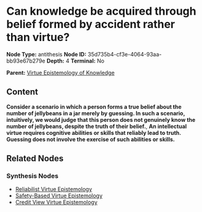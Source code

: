 # Can knowledge be acquired through belief formed by accident rather than virtue?

**Node Type:** antithesis
**Node ID:** 35d735b4-cf3e-4064-93aa-bb93e67b279e
**Depth:** 4
**Terminal:** No

**Parent:** [Virtue Epistemology of Knowledge](virtue-epistemology-of-knowledge-synthesis-84ef72b9-df8f-4b84-ba5e-c7d0883c80dc.md)

## Content

**Consider a scenario in which a person forms a true belief about the number of jellybeans in a jar merely by guessing. In such a scenario, intuitively, we would judge that this person does not genuinely know the number of jellybeans, despite the truth of their belief.**, **An intellectual virtue requires cognitive abilities or skills that reliably lead to truth. Guessing does not involve the exercise of such abilities or skills.**

## Related Nodes

### Synthesis Nodes

- [Reliabilist Virtue Epistemology](reliabilist-virtue-epistemology-synthesis-8ae2f753-c6a9-4830-9329-19f408bfdbf1.md)
- [Safety-Based Virtue Epistemology](safety-based-virtue-epistemology-synthesis-5f91a854-29d7-422d-8d50-3dc3c9e60f59.md)
- [Credit View Virtue Epistemology](credit-view-virtue-epistemology-synthesis-fbe38b3d-ee80-4713-8f78-970c3f4a3bc8.md)
